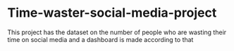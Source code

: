 # Time-waster-social-media-project
This project has the dataset on the number of people who are wasting their time on social media and a dashboard is made according to that
